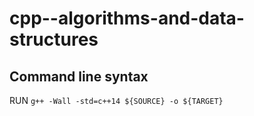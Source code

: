 # cpp--algorithms-and-data-structures

## Command line syntax
RUN `g++ -Wall -std=c++14 ${SOURCE} -o ${TARGET}` 